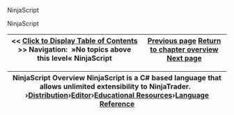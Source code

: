﻿


NinjaScript






















NinjaScript







| \<\< [Click to Display Table of Contents](ninjascript.md) \>\> **Navigation:**   »No topics above this level«   NinjaScript | [Previous page](using_color_pickers.md) [Return to chapter overview](welcome.md) [Next page](code_breaking_changes.md) |
| --- | --- |













| NinjaScript Overview NinjaScript is a C\# based language that allows unlimited extensibility to NinjaTrader.    ›[Distribution](distribution.md)›[Editor](editor.md)›[Educational Resources](educational_resources.md)›[Language Reference](language_reference_wip.md) |
| --- |









